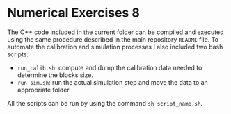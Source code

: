 # Numerical Exercises 8

The C++ code included in the current folder can be compiled and executed using the same procedure described in the main repository `README` file. To automate the calibration and simulation processes I also included two bash scripts:

- `run_calib.sh`: compute and dump the calibration data needed to determine the blocks size.
- `run_sim.sh`: run the actual simulation step and move the data to an appropriate folder.

All the scripts can be run by using the command `sh script_name.sh`.